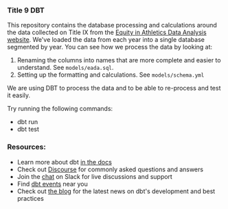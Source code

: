 ### Title 9 DBT

This repository contains the database processing and calculations around the data collected on Title IX from the [Equity in Athletics Data Analysis website](https://ope.ed.gov/athletics).  We've loaded the data from each year into a single database segmented by year.  You can see how we process the data by looking at:
1. Renaming the columns into names that are more complete and easier to understand.  See `models/eada.sql`.
2. Setting up the formatting and calculations.  See `models/schema.yml`

We are using DBT to process the data and to be able to re-process and test it easily.

Try running the following commands:
- dbt run
- dbt test


### Resources:
- Learn more about dbt [in the docs](https://docs.getdbt.com/docs/introduction)
- Check out [Discourse](https://discourse.getdbt.com/) for commonly asked questions and answers
- Join the [chat](https://community.getdbt.com/) on Slack for live discussions and support
- Find [dbt events](https://events.getdbt.com) near you
- Check out [the blog](https://blog.getdbt.com/) for the latest news on dbt's development and best practices
